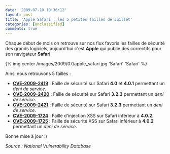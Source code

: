 ```yaml
---
date: '2009-07-10 10:36:12'
layout: post
title: 'Apple Safari : les 5 petites failles de Juillet'
categories: [Unclassified]
comments: true
---
```


Chaque début de mois on retrouve sur nos flux favoris les failles de sécurité des grands logiciels, aujourd'hui c'est **Apple** qui publie des correctifs pour son navigateur **Safari**.

{% img center /images/2009/07/apple_safari.jpg 'Safari' 'Safari' %}

Ainsi nous retrouvons 5 failles :
	
  * [**CVE-2009-2419**](http://web.nvd.nist.gov/view/vuln/detail?vulnId=CVE-2009-2419) : Faille de sécurité sur Safari **4.0** et **4.0.1** permettant un _deni de service_.
  * [**CVE-2009-2420**](http://web.nvd.nist.gov/view/vuln/detail?vulnId=CVE-2009-2420) : Faille de sécurité sur Safari **3.2.3** permettant un _deni de service_.
  * [**CVE-2009-2421**](http://web.nvd.nist.gov/view/vuln/detail?vulnId=CVE-2009-2421) : Faille de sécurité sur Safari **3.2.3** permettant un _deni de service_.
  * [**CVE-2009-1724**](http://web.nvd.nist.gov/view/vuln/detail?vulnId=CVE-2009-1724) : Faille d'injection XSS sur Safari inférieur à **4.0.2**.
  * [**CVE-2009-1725**](http://web.nvd.nist.gov/view/vuln/detail?vulnId=CVE-2009-1725) : Faille de sécurité XSS sur Safari inférieur à **4.0.2** permettant un _deni de service_.

Bonne mise à jour :)

_Source : National Vulnerability Database_
